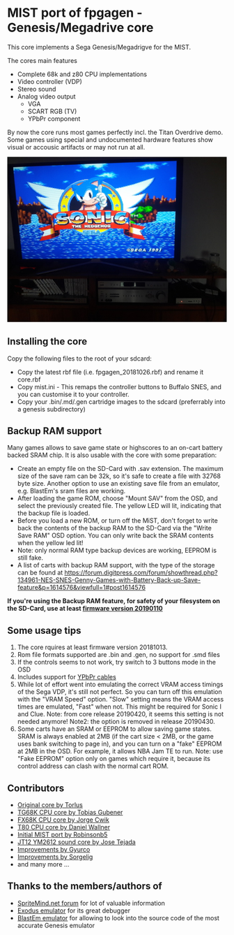 # MIST port of fpgagen - Genesis/Megadrive core

This core implements a Sega Genesis/Megadrigve for the MIST.

The cores main features
  - Complete 68k and z80 CPU implementations
  - Video controller (VDP)
  - Stereo sound
  - Analog video output
    - VGA
    - SCART RGB (TV)
    - YPbPr component

By now the core runs most games perfectly incl. the Titan Overdrive demo. Some games using
special and undocumented hardware features show visual or accousic artifacts or may not
run at all.

![Sonic on TV](sonic_tv.jpg)

## Installing the core

Copy the following files to the root of your sdcard:
  - Copy the latest rbf file (i.e. fpgagen_20181026.rbf) and rename it core.rbf
  - Copy mist.ini - This remaps the controller buttons to Buffalo SNES, and you can customise
it to your controller.
  - Copy your .bin/.md/.gen cartridge images to the sdcard (preferrably into a genesis subdirectory)

## Backup RAM support

Many games allows to save game state or highscores to an on-cart battery backed SRAM chip. It is
also usable with the core with some preparation:

  - Create an empty file on the SD-Card with .sav extension. The maximum size of the save ram can be
32k, so it's safe to create a file with 32768 byte size. Another option to use an existing save file
from an emulator, e.g. BlastEm's sram files are working.
  - After loading the game ROM, choose "Mount SAV" from the OSD, and select the previously created file.
The yellow LED will lit, indicating that the backup file is loaded.
  - Before you load a new ROM, or turn off the MiST, don't forget to write back the contents of the
backup RAM to the SD-Card via the "Write Save RAM" OSD option. You can only write back the SRAM contents
when the yellow led lit!
  - Note: only normal RAM type backup devices are working, EEPROM is still fake.
  - A list of carts with backup RAM support, with the type of the storage can be found at
https://forum.digitpress.com/forum/showthread.php?134961-NES-SNES-Genny-Games-with-Battery-Back-up-Save-feature&p=1614576&viewfull=1#post1614576

**If you're using the Backup RAM feature, for safety of your filesystem on the SD-Card, use at least 
[firmware version 20190110](https://github.com/mist-devel/mist-binaries/blob/master/firmware/firmware_190110.upg)**

## Some usage tips

  1. The core rquires at least firmware version 20181013.
  2. Rom file formats supported are .bin and .gen, no support for .smd files
  3. If the controls seems to not work, try switch to 3 buttons mode in the OSD
  4. Includes support for [YPbPr cables](https://github.com/mist-devel/mist-board/wiki/YPbPr_Cable)
  5. While lot of effort went into emulating the correct VRAM access timings of the Sega VDP, it's
     still not perfect. So you can turn off this emulation with the "VRAM Speed" option. "Slow" setting
     means the VRAM access times are emulated, "Fast" when not. This might be required for Sonic I and
     Clue. Note: from core release 20190420, it seems this setting is not needed anymore! Note2: the option
     is removed in release 20190430.
  6. Some carts have an SRAM or EEPROM to allow saving game states. SRAM is always enabled at 2MB (if
     the cart size < 2MB, or the game uses bank switching to page in), and you can turn on a "fake"
     EEPROM at 2MB in the OSD. For example, it allows NBA Jam TE to run. Note: use "Fake EEPROM"
     option only on games which require it, because its control address can clash with the normal cart ROM.

## Contributors

  - [Original core by Torlus](https://github.com/Torlus/fpgagen)
  - [TG68K CPU core by Tobias Gubener](https://opencores.org/project/tg68)
  - [FX68K CPU core by Jorge Cwik](https://github.com/ijor/fx68k)
  - [T80 CPU core by Daniel Wallner](https://opencores.org/project/t80/overview)
  - [Initial MIST port by Robinsonb5](https://github.com/robinsonb5/fpgagen)
  - [JT12 YM2612 sound core by Jose Tejada](https://github.com/jotego/jt12)
  - [Improvements by Gyurco](https://github.com/gyurco/fpgagen)
  - [Improvements by Sorgelig](https://github.com/MiSTer-devel/Genesis_MiSTer)
  - and many more ...

## Thanks to the members/authors of

  - [SpriteMind.net forum](http://gendev.spritesmind.net/forum/) for lot of valuable information
  - [Exodus emulator](https://www.exodusemulator.com/) for its great debugger
  - [BlastEm emulator](https://www.retrodev.com/blastem/) for allowing to look into the source code of the most accurate Genesis emulator
